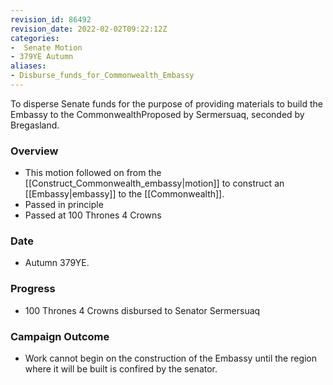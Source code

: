 ```yaml
---
revision_id: 86492
revision_date: 2022-02-02T09:22:12Z
categories:
-  Senate Motion
- 379YE Autumn
aliases:
- Disburse_funds_for_Commonwealth_Embassy
---
```


To disperse Senate funds for the purpose of providing materials to build the Embassy to the CommonwealthProposed by Sermersuaq, seconded by Bregasland. 

### Overview
* This motion followed on from the [[Construct_Commonwealth_embassy|motion]] to construct an [[Embassy|embassy]] to the [[Commonwealth]].
* Passed in principle
* Passed at 100 Thrones 4 Crowns

### Date
* Autumn 379YE.

### Progress
* 100 Thrones 4 Crowns disbursed to Senator Sermersuaq

### Campaign Outcome
* Work cannot begin on the construction of the Embassy until the region where it will be built is confired by the senator.


